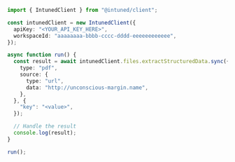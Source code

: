 <!-- Start SDK Example Usage [usage] -->
```typescript
import { IntunedClient } from "@intuned/client";

const intunedClient = new IntunedClient({
  apiKey: "<YOUR_API_KEY_HERE>",
  workspaceId: "aaaaaaaa-bbbb-cccc-dddd-eeeeeeeeeeee",
});

async function run() {
  const result = await intunedClient.files.extractStructuredData.sync({
    type: "pdf",
    source: {
      type: "url",
      data: "http://unconscious-margin.name",
    },
  }, {
    "key": "<value>",
  });

  // Handle the result
  console.log(result);
}

run();

```
<!-- End SDK Example Usage [usage] -->
